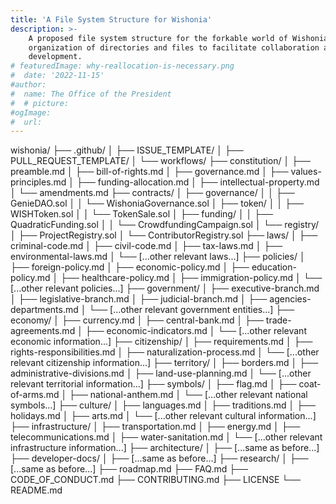 ```yaml
---
title: 'A File System Structure for Wishonia'
description: >-
    A proposed file system structure for the forkable world of Wishonia, outlining the
    organization of directories and files to facilitate collaboration and
    development.
# featuredImage: why-reallocation-is-necessary.png
#  date: '2022-11-15'
#author:
#  name: The Office of the President
#  # picture: 
#ogImage:
#  url: 
---
```



wishonia/
├── .github/
│   ├── ISSUE_TEMPLATE/
│   ├── PULL_REQUEST_TEMPLATE/
│   └── workflows/
├── constitution/
│   ├── preamble.md
│   ├── bill-of-rights.md
│   ├── governance.md
│   ├── values-principles.md
│   ├── funding-allocation.md
│   ├── intellectual-property.md
│   └── amendments.md
├── contracts/
│   ├── governance/
│   │   ├── GenieDAO.sol
│   │   └── WishoniaGovernance.sol
│   ├── token/
│   │   ├── WISHToken.sol
│   │   └── TokenSale.sol
│   ├── funding/
│   │   ├── QuadraticFunding.sol
│   │   └── CrowdfundingCampaign.sol
│   └── registry/
│       ├── ProjectRegistry.sol
│       └── ContributorRegistry.sol
├── laws/
│   ├── criminal-code.md
│   ├── civil-code.md
│   ├── tax-laws.md
│   ├── environmental-laws.md
│   └── [...other relevant laws...]
├── policies/
│   ├── foreign-policy.md
│   ├── economic-policy.md
│   ├── education-policy.md
│   ├── healthcare-policy.md
│   ├── immigration-policy.md
│   └── [...other relevant policies...]
├── government/
│   ├── executive-branch.md
│   ├── legislative-branch.md
│   ├── judicial-branch.md
│   ├── agencies-departments.md
│   └── [...other relevant government entities...]
├── economy/
│   ├── currency.md
│   ├── central-bank.md
│   ├── trade-agreements.md
│   ├── economic-indicators.md
│   └── [...other relevant economic information...]
├── citizenship/
│   ├── requirements.md
│   ├── rights-responsibilities.md
│   ├── naturalization-process.md
│   └── [...other relevant citizenship information...]
├── territory/
│   ├── borders.md
│   ├── administrative-divisions.md
│   ├── land-use-planning.md
│   └── [...other relevant territorial information...]
├── symbols/
│   ├── flag.md
│   ├── coat-of-arms.md
│   ├── national-anthem.md
│   └── [...other relevant national symbols...]
├── culture/
│   ├── languages.md
│   ├── traditions.md
│   ├── holidays.md
│   ├── arts.md
│   └── [...other relevant cultural information...]
├── infrastructure/
│   ├── transportation.md
│   ├── energy.md
│   ├── telecommunications.md
│   ├── water-sanitation.md
│   └── [...other relevant infrastructure information...]
├── architecture/
│   ├── [...same as before...]
├── developer-docs/
│   ├── [...same as before...]
├── research/
│   ├── [...same as before...]
├── roadmap.md
├── FAQ.md
├── CODE_OF_CONDUCT.md
├── CONTRIBUTING.md
├── LICENSE
└── README.md

